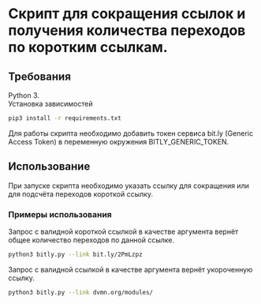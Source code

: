 # Скрипт для сокращения ссылок и получения количества переходов по коротким ссылкам.

## Требования
Python 3. <br>
Установка зависимостей
```bash
pip3 install -r requirements.txt
```
Для работы скрипта необходимо добавить токен сервиса bit.ly (Generic Access Token) в переменную окружения BITLY_GENERIC_TOKEN.
## Использование
При запуске скрипта необходимо указать ссылку для сокращения или для подсчёта переходов короткой ссылку.<br>
### Примеры использования
Запрос с валидной короткой ссылкой в качестве аргумента вернёт общее количество переходов по данной ссылке.
```bash
python3 bitly.py --link bit.ly/2PmLzpz
```
Запрос с валидной ссылкой в качестве аргумента вернёт укороченную ссылку.
```bash
python3 bitly.py --link dvmn.org/modules/
```
